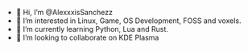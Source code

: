 - 👋 Hi, I’m @AlexxxisSanchezz
- 👀 I’m interested in Linux, Game, OS Development, FOSS and voxels.
- 🌱 I’m currently learning Python, Lua and Rust.
- 💞️ I’m looking to collaborate on KDE Plasma


<!---
AlexxxisSanchezz/AlexxxisSanchezz is a ✨ special ✨ repository because its `README.md` (this file) appears on your GitHub profile.
You can click the Preview link to take a look at your changes.
--->
